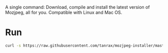 A single command: Download, compile and install the latest version of Mozjpeg, all for you.  Compatible with Linux and Mac OS.

# Run

``` sh
curl -s https://raw.githubusercontent.com/tanrax/mozjpeg-installer/master/mozjpeg-installer.sh | bash
```
